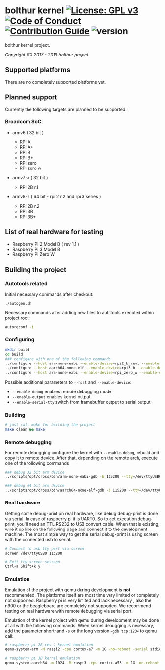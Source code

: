 # bolthur kernel [![License: GPL v3](https://img.shields.io/badge/License-GPLv3-blue.svg)](./LICENSE) [![Code of Conduct](https://img.shields.io/badge/%E2%9D%A4-code%20of%20conduct-blue.svg?style=flat)](./.github/CODE_OF_CONDUCT.md) [![Contribution Guide](https://img.shields.io/badge/contributions-welcome-brightgreen.svg?style=flat)](./.github/CONTRIBUTING.md) ![version](https://img.shields.io/badge/version-none-blue.svg?maxAge=2592000)

bolthur kernel project.

_Copyright (C) 2017 - 2019 bolthur project_

## Supported platforms

There are no completely supported platforms yet.

## Planned support

Currently the following targets are planned to be supported:

### Broadcom SoC

* armv6 ( 32 bit )
  * RPI A
  * RPI A+
  * RPI B
  * RPI B+
  * RPI zero
  * RPI zero w

* armv7-a ( 32 bit )
  * RPI 2B r.1

* armv8-a ( 64 bit - rpi 2 r.2 and rpi 3 series )
  * RPI 2B r.2
  * RPI 3B
  * RPI 3B+

## List of real hardware for testing

* Raspberry PI 2 Model B ( rev 1.1 )
* Raspberry PI 3 Model B
* Raspberry PI Zero W

## Building the project

### Autotools related

Initial necessary commands after checkout:

```bash
./autogen.sh
```

Necessary commands after adding new files to autotools executed within project root:

```bash
autoreconf -i
```

### Configuring

```bash
mkdir build
cd build
### configure with one of the following commands
../configure --host arm-none-eabi --enable-device=rpi2_b_rev1 --enable-debug --enable-output
../configure --host aarch64-none-elf --enable-device=rpi3_b --enable-debug --enable-output
../configure --host arm-none-eabi --enable-device=rpi_zero_w --enable-debug --enable-output
```

Possible additional parameters to `--host` and `--enable-device`:

* `--enable-debug` enables remote debugging mode
* `--enable-output` enables kernel output
* `--enable-serial-tty` switch from framebuffer output to serial output

### Building

```bash
# just call make for building the project
make clean && make
```

### Remote debugging

For remote debugging configure the kernel with `--enable-debug`, rebuild and copy it to remote device. After that, depending on the remote arch, execute one of the following commands

```bash
### debug 32 bit arm device
../scripts/opt/cross/bin/arm-none-eabi-gdb -b 115200 --tty=/dev/ttyUSB0 ./kernel/vendor/rpi/kernel.zwerg ./kernel/vendor/rpi/kernel.map

### debug 64 bit arm device
../scripts/opt/cross/bin/aarch64-none-elf-gdb -b 115200 --tty=/dev/ttyUSB0 ./kernel/vendor/rpi/kernel.zwerg ./kernel/vendor/rpi/kernel.map
```

### Real hardware

Getting some debug-print on real hardware, like debug debug-print is done via serial. In case of raspberry pi it is UART0. So to get execution debug-print, you'll need an TTL-RS232 to USB convert cable. When that is existing, wire it up like on the following [page](https://blog.christophersmart.com/2016/10/27/building-and-booting-upstream-linux-and-u-boot-for-raspberry-pi-23-arm-boards/) and connect it to the development machine. The most simple way to get the serial debug-print is using screen with the connected usb to serial.

```bash
# Connect to usb tty port via screen
screen /dev/ttyUSB0 115200

# Exit tty screen session
Ctrl+a Shift+k y
```

### Emulation

Emulation of the project with qemu during development is **not** recommended. The platforms itself are most time very limited or completely not supported. Raspberry pi is very limited and lack necessary , also the n900 or the beagleboard are completely not supported. We recommend testing on real hardware with remote debugging via serial port.

Emulation of the kernel project with qemu during development may be done at all with the following commands. When kernel debugging is necessary, add the parameter shorthand `-s` or the long version `-gdb tcp:1234` to qemu call:

```bash
# raspberry pi 2B rev 1 kernel emulation
qemu-system-arm -M raspi2 -cpu cortex-a7 -m 1G -no-reboot -serial stdio -kernel ./kernel/vendor/rpi/kernel.zwerg

# raspberry pi 3B kernel emulation
qemu-system-aarch64 -m 1024 -M raspi3 -cpu cortex-a53 -m 1G -no-reboot -serial stdio -kernel ./kernel/vendor/rpi/kernel.zwerg
```
